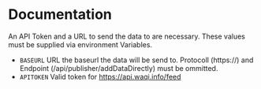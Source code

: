 # Documentation

An API Token and a URL to send the data to are necessary.
These values must be supplied via environment Variables.

- ```BASEURL``` URL the baseurl the data will be send to. Protocoll (https://) and Endpoint (/api/publisher/addDataDirectly) must be ommitted.
- ```APITOKEN``` Valid token for https://api.waqi.info/feed
